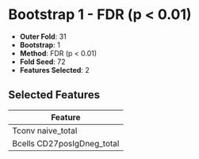 # Bootstrap 1 - FDR (p < 0.01)

- **Outer Fold**: 31
- **Bootstrap**: 1
- **Method**: FDR (p < 0.01)
- **Fold Seed**: 72
- **Features Selected**: 2

## Selected Features

| Feature |
|---------|
| Tconv naive_total |
| Bcells CD27posIgDneg_total |
